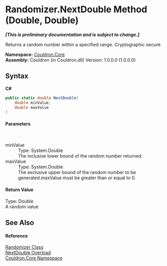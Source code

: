 # Randomizer.NextDouble Method (Double, Double)
 _**\[This is preliminary documentation and is subject to change.\]**_

Returns a random number within a specified range. Cryptographic secure.

**Namespace:**&nbsp;<a href="N_Couldron_Core">Couldron.Core</a><br />**Assembly:**&nbsp;Couldron (in Couldron.dll) Version: 1.0.0.0 (1.0.0.0)

## Syntax

**C#**<br />
``` C#
public static double NextDouble(
	double minValue,
	double maxValue
)
```


#### Parameters
&nbsp;<dl><dt>minValue</dt><dd>Type: System.Double<br />The inclusive lower bound of the random number returned.</dd><dt>maxValue</dt><dd>Type: System.Double<br />The exclusive upper bound of the random number to be generated.maxValue must be greater than or equal to 0.</dd></dl>

#### Return Value
Type: Double<br />A random value

## See Also


#### Reference
<a href="T_Couldron_Core_Randomizer">Randomizer Class</a><br /><a href="Overload_Couldron_Core_Randomizer_NextDouble">NextDouble Overload</a><br /><a href="N_Couldron_Core">Couldron.Core Namespace</a><br />